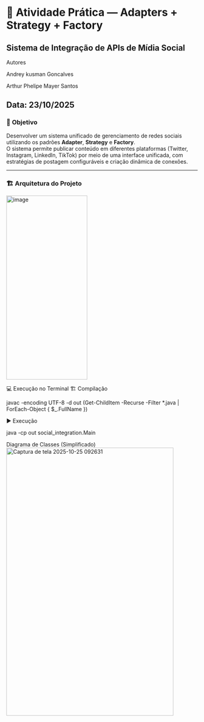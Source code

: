 # 🧩 Atividade Prática — Adapters + Strategy + Factory  
## Sistema de Integração de APIs de Mídia Social  
Autores

Andrey kusman Goncalves 

Arthur Phelipe Mayer Santos


Data: 23/10/2025
---

### 📘 **Objetivo**
Desenvolver um sistema unificado de gerenciamento de redes sociais utilizando os padrões **Adapter**, **Strategy** e **Factory**.  
O sistema permite publicar conteúdo em diferentes plataformas (Twitter, Instagram, LinkedIn, TikTok) por meio de uma interface unificada, com estratégias de postagem configuráveis e criação dinâmica de conexões.

---

### 🏗️ **Arquitetura do Projeto**

<img width="213" height="484" alt="image" src="https://github.com/user-attachments/assets/4404e2b0-22e5-4c13-9e51-54244c2db724" />




💻 Execução no Terminal
🏗️ Compilação

javac -encoding UTF-8 -d out (Get-ChildItem -Recurse -Filter *.java | ForEach-Object { $_.FullName })

▶️ Execução

java -cp out social_integration.Main




Diagrama de Classes (Simplificado)
<img width="440" height="705" alt="Captura de tela 2025-10-25 092631" src="https://github.com/user-attachments/assets/41def851-bad2-4ec9-8097-977ec97359d8" />


